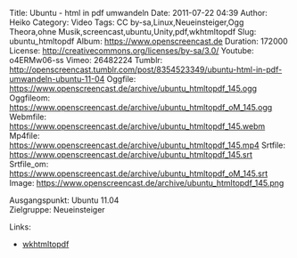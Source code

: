 Title: Ubuntu - html in pdf umwandeln
Date: 2011-07-22 04:39
Author: Heiko
Category: Video
Tags: CC by-sa,Linux,Neueinsteiger,Ogg Theora,ohne Musik,screencast,ubuntu,Unity,pdf,wkhtmltopdf
Slug: ubuntu_htmltopdf
Album: https://www.openscreencast.de
Duration: 172000
License: http://creativecommons.org/licenses/by-sa/3.0/
Youtube: o4ERMw06-ss
Vimeo: 26482224
Tumblr: http://openscreencast.tumblr.com/post/8354523349/ubuntu-html-in-pdf-umwandeln-ubuntu-11-04
Oggfile: https://www.openscreencast.de/archive/ubuntu_htmltopdf_145.ogg
Oggfileom: https://www.openscreencast.de/archive/ubuntu_htmltopdf_oM_145.ogg
Webmfile: https://www.openscreencast.de/archive/ubuntu_htmltopdf_145.webm
Mp4file: https://www.openscreencast.de/archive/ubuntu_htmltopdf_145.mp4
Srtfile: https://www.openscreencast.de/archive/ubuntu_htmltopdf_145.srt
Srtfile_om: https://www.openscreencast.de/archive/ubuntu_htmltopdf_oM_145.srt
Image: https://www.openscreencast.de/archive/ubuntu_htmltopdf_145.png

Ausgangspunkt: Ubuntu 11.04  
Zielgruppe: Neueinsteiger  

Links:

  * [wkhtmltopdf](http://code.google.com/p/wkhtmltopdf/ "wkhtmltopdf")

